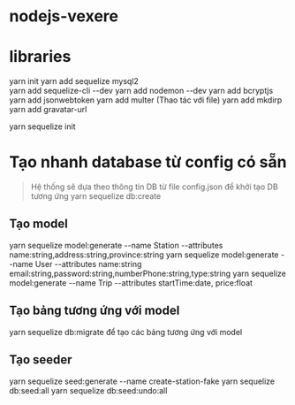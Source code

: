 # nodejs-vexere



# libraries
yarn init
yarn add sequelize mysql2   
yarn add sequelize-cli --dev
yarn add nodemon --dev
yarn add bcryptjs
yarn add jsonwebtoken
yarn add multer (Thao tác với file)
yarn add mkdirp
yarn add gravatar-url

yarn sequelize init

# Tạo nhanh database từ config có sẵn
> Hệ thống sẽ dựa theo thông tin DB từ file config.json để khởi tạo DB tương ứng
yarn sequelize db:create 


## Tạo model
yarn sequelize model:generate --name Station --attributes name:string,address:string,province:string
yarn sequelize model:generate --name User --attributes name:string email:string,password:string,numberPhone:string,type:string
yarn sequelize model:generate --name Trip --attributes startTime:date, price:float

## Tạo bảng tương ứng với model
yarn sequelize db:migrate để tạo các bảng tương ứng với model

## Tạo seeder
yarn sequelize seed:generate --name create-station-fake
yarn sequelize db:seed:all
yarn sequelize db:seed:undo:all